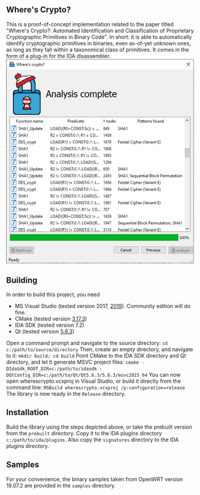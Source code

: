 ## Where's Crypto?
This is a proof-of-concept implementation related to the paper titled "Where's Crypto?: Automated Identification and Classification of Proprietary Cryptographic Primitives in Binary Code". In short: it is able to automatically identify cryptographic primitives in binaries, even as-of-yet unknown ones, as long as they fall within a taxonomical class of primitives. It comes in the form of a plug-in for the IDA disassembler.
![](poc.png)

## Building
In order to build this project, you need
- MS Visual Studio (tested version 2017, [2019](https://visualstudio.microsoft.com/thank-you-downloading-visual-studio/?sku=Community&rel=16)). Community edition will do fine.
- CMake (tested version [3.17.3](https://github.com/Kitware/CMake/releases/download/v3.17.3/cmake-3.17.3-win64-x64.msi))
- IDA SDK (tested version 7.2)
- Qt (tested version [5.6.3](https://download.qt.io/new_archive/qt/5.6/5.6.3/qt-opensource-windows-x86-msvc2015_64-5.6.3.exe))

Open a command prompt and navigate to the source directory: `cd c:/path/to/source/directory`
Then, create an empty directory, and navigate to it: `mkdir build; cd build`
Point CMake to the IDA SDK directory and Qt directory, and let it generate MSVC project files: `cmake -DIdaSdk_ROOT_DIR=c:/path/to/idasdk -DQtConfig_DIR=c:/path/to/Qt/Qt5.6.3/5.6.3/msvc2015_64`
You can now open wherescrypto.vcxproj in Visual Studio, or build it directly from the command line: `MSBuild wherescrypto.vcxproj /p:configuration=release`
The library is now ready in the `Release` directory.

## Installation
Build the library using the steps depicted above, or take the prebuilt version from the `prebuilt` directory. Copy it to the IDA plugins directory `c:/path/to/ida/plugins`. Also copy the `signatures` directory to the IDA plugins directory.

## Samples
For your convenience, the binary samples taken from OpenWRT version 19.07.2 are provided in the `samples` directory.